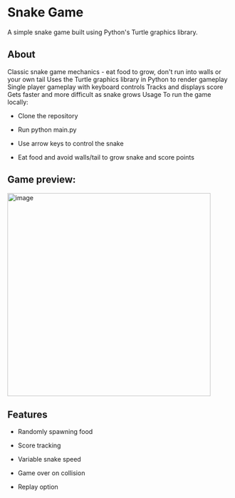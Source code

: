 # Snake Game
A simple snake game built using Python's Turtle graphics library.

## About
Classic snake game mechanics - eat food to grow, don't run into walls or your own tail
Uses the Turtle graphics library in Python to render gameplay
Single player gameplay with keyboard controls
Tracks and displays score
Gets faster and more difficult as snake grows
Usage
To run the game locally:

- Clone the repository

- Run python main.py

- Use arrow keys to control the snake

- Eat food and avoid walls/tail to grow snake and score points

## Game preview:


<img width="456" alt="image" src="https://github.com/Aite09/Python-Projects/assets/130272673/8977c61f-2381-4b97-9fe5-6fa1a4c79459">


## Features
- Randomly spawning food

- Score tracking

- Variable snake speed

- Game over on collision

- Replay option
